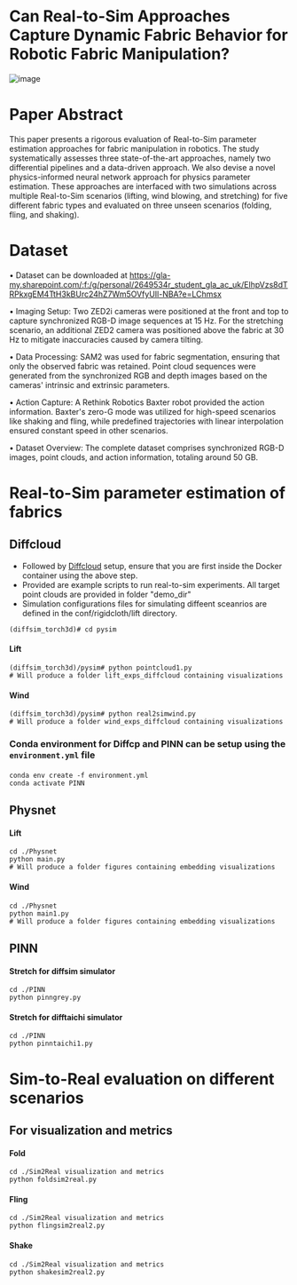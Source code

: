 # Can Real-to-Sim Approaches Capture Dynamic Fabric Behavior for Robotic Fabric Manipulation?

![image](https://github.com/user-attachments/assets/80cba701-7b98-4456-8080-027ecd31890a)

# Paper Abstract

This paper presents a rigorous evaluation of Real-to-Sim parameter estimation approaches for fabric manipulation in robotics. The study systematically assesses three state-of-the-art approaches, namely two differential pipelines and a data-driven approach. We also devise a novel physics-informed neural network approach for physics parameter estimation. These approaches are interfaced with two simulations across multiple Real-to-Sim scenarios (lifting, wind blowing, and stretching) for five different fabric types and evaluated on three unseen scenarios (folding, fling, and shaking). 

# Dataset

&#8226; Dataset can be downloaded at https://gla-my.sharepoint.com/:f:/g/personal/2649534r_student_gla_ac_uk/ElhpVzs8dTRPkxgEM4TtH3kBUrc24hZ7Wm5OVfyUIl-NBA?e=LChmsx

&#8226; Imaging Setup: Two ZED2i cameras were positioned at the front and top to capture synchronized RGB-D image sequences at 15 Hz. For the stretching scenario, an additional ZED2 camera was positioned above the fabric at 30 Hz to mitigate inaccuracies caused by camera tilting.

&#8226; Data Processing: SAM2 was used for fabric segmentation, ensuring that only the observed fabric was retained. Point cloud sequences were generated from the synchronized RGB and depth images based on the cameras' intrinsic and extrinsic parameters.

&#8226; Action Capture: A Rethink Robotics Baxter robot provided the action information. Baxter's zero-G mode was utilized for high-speed scenarios like shaking and fling, while predefined trajectories with linear interpolation ensured constant speed in other scenarios.

&#8226; Dataset Overview: The complete dataset comprises synchronized RGB-D images, point clouds, and action information, totaling around 50 GB.

# Real-to-Sim parameter estimation of fabrics
## Diffcloud
* Followed by [Diffcloud](https://github.com/ruyingdong/Real2Sim-Study/tree/main/diffcloud) setup, ensure that you are first inside the Docker container using the above step.
* Provided are example scripts to run real-to-sim experiments. All target point clouds are provided in folder "demo_dir"
* Simulation configurations files for simulating diffeent sceanrios are defined in the conf/rigidcloth/lift directory.
```
(diffsim_torch3d)# cd pysim
```
#### Lift
```
(diffsim_torch3d)/pysim# python pointcloud1.py
# Will produce a folder lift_exps_diffcloud containing visualizations
```
#### Wind
```
(diffsim_torch3d)/pysim# python real2simwind.py
# Will produce a folder wind_exps_diffcloud containing visualizations
```
### Conda environment for Diffcp and PINN can be setup using the ```environment.yml``` file
#### 
```
conda env create -f environment.yml
conda activate PINN
```
## Physnet
#### Lift
```
cd ./Physnet
python main.py
# Will produce a folder figures containing embedding visualizations
```
#### Wind
```
cd ./Physnet
python main1.py
# Will produce a folder figures containing embedding visualizations
```

## PINN
#### Stretch for diffsim simulator
```
cd ./PINN
python pinngrey.py
```
#### Stretch for difftaichi simulator
```
cd ./PINN
python pinntaichi1.py
```

# Sim-to-Real evaluation on different scenarios
## For visualization and metrics
#### Fold
```
cd ./Sim2Real visualization and metrics
python foldsim2real.py
```
#### Fling
```
cd ./Sim2Real visualization and metrics
python flingsim2real2.py
```
#### Shake
```
cd ./Sim2Real visualization and metrics
python shakesim2real2.py
```
